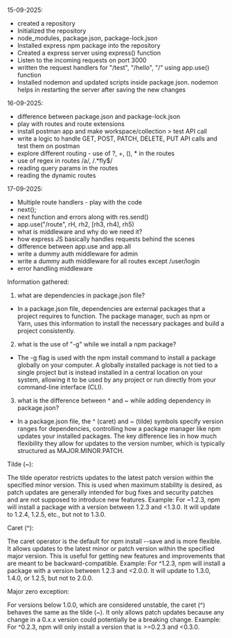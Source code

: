15-09-2025:

- created a repository
- Initialized the repository
- node_modules, package.json, package-lock.json
- Installed express npm package into the repository
- Created a express server using express() function
- Listen to the incoming requests on port 3000
- written the request handlers for "/test", "/hello", "/" using app.use() function
- Installed nodemon and updated scripts inside package.json. nodemon helps in restarting the server after saving the new changes

16-09-2025:

- difference between package.json and package-lock.json
- play with routes and route extensions
- install postman app and make workspace/collection > test API call
- write a logic to handle GET, POST, PATCH, DELETE, PUT API calls and test them on postman
- explore different routing - use of ?, +, (), * in the routes
- use of regex in routes /a/, /.*fly$/
- reading query params in the routes
- reading the dynamic routes

17-09-2025:

- Multiple route handlers - play with the code
- next();
- next function and errors along with res.send()
- app.use("/route", rH, rh2, [rh3, rh4], rh5)
- what is middleware and why do we need it?
- how express JS basically handles requests behind the scenes
- difference between app.use and app.all
- write a dummy auth middleware for admin
- write a dummy auth middleware for all routes except /user/login
- error handling middleware





Information gathered:

1. what are dependencies in package.json file? 

- In a package.json file, dependencies are external packages that a project requires to function. The package manager, such as npm or Yarn, uses this information to install the necessary packages and build a project consistently.

2. what is the use of "-g" while we install a npm package?

- The -g flag is used with the npm install command to install a package globally on your computer. A globally installed package is not tied to a single project but is instead installed in a central location on your system, allowing it to be used by any project or run directly from your command-line interface (CLI).

3. what is the difference between ^ and ~ while adding dependency in package.json?

- In a package.json file, the ^ (caret) and ~ (tilde) symbols specify version ranges for dependencies, controlling how a package manager like npm updates your installed packages. The key difference lies in how much flexibility they allow for updates to the version number, which is typically structured as MAJOR.MINOR.PATCH. 

Tilde (~):

The tilde operator restricts updates to the latest patch version within the specified minor version. This is used when maximum stability is desired, as patch updates are generally intended for bug fixes and security patches and are not supposed to introduce new features. 
Example: For ~1.2.3, npm will install a package with a version between 1.2.3 and <1.3.0. It will update to 1.2.4, 1.2.5, etc., but not to 1.3.0.

Caret (^):

The caret operator is the default for npm install --save and is more flexible. It allows updates to the latest minor or patch version within the specified major version. This is useful for getting new features and improvements that are meant to be backward-compatible. 
Example: For ^1.2.3, npm will install a package with a version between 1.2.3 and <2.0.0. It will update to 1.3.0, 1.4.0, or 1.2.5, but not to 2.0.0.

Major zero exception:

For versions below 1.0.0, which are considered unstable, the caret (^) behaves the same as the tilde (~). It only allows patch updates because any change in a 0.x.x version could potentially be a breaking change. 
Example: For ^0.2.3, npm will only install a version that is >=0.2.3 and <0.3.0. 